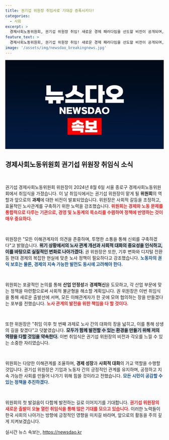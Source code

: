 ```yaml
---
title: 권기섭 위원장 취임사로 기대감 증폭시키다!
categories:
  - 사회
excerpt: >
  경제사회노동위원회, 권기섭 위원장 취임! 새로운 경제 패러다임을 선도할 비전이 공개되며, 노동 현안 해결을 향한 첫걸음을 내디뎠습니다.
feature_text: >
  경제사회노동위원회, 권기섭 위원장 취임! 새로운 경제 패러다임을 선도할 비전이 공개되며, 노동 현안 해결을 향한 첫걸음을 내디뎠습니다.
image: '/assets/img/newsdao_breakingnews.jpg'
---
```


<p><img src="/assets/img/newsdao_breakingnews.jpg" alt="ontimetimes 속보" /></p>

<h2 data-ke-size="size26">경제사회노동위원회 권기섭 위원장 취임식 소식</h2>

<p data-ke-size="size16">&nbsp;</p>

<p>권기섭 경제사회노동위원회 위원장이 2024년 8월 6일 서울 종로구 경제사회노동위원회에서 취임식을 가졌습니다. 이 날 취임식에서는 권기섭 위원장이 맡게 될 <b>위원회</b>의 역할과 앞으로의 <b>과제</b>에 대한 비전이 발표되었습니다. 위원장은 사회적 갈등을 조정하고, 효율적인 노사관계를 구축하기 위한 노력을 강조했습니다. <b><span style="color: #ee2323;">위원회는 경제와 노동 문제를 통합적으로 다루는 기관으로, 경영 및 노동계의 목소리를 수렴하여 정책에 반영하는 것이 매우 중요하다.</span></b></p>

<p data-ke-size="size16">&nbsp;</p>

<p>위원장은 "모든 이해관계자의 의견을 존중하며, 투명한 소통을 통해 신뢰를 구축하겠다"고 밝혔습니다. <b><span style="background-color: #21538527;">위기 상황에서의 노사 관계 개선과 사회적 대화의 중요성을 인식하고, 이를 바탕으로 실질적인 변화로 나아가겠다.</span></b> 권 위원장은 또한, 기후 변화와 디지털 전환 등 현대 경제의 복잡한 현실에 맞춘 노사 정책이 필요하다고 강조했습니다. <b><span style="color: #1a5490;">노동자의 권익 보호는 물론, 경제의 지속 가능한 발전도 동시에 고려해야 한다.</span></b></p>

<p data-ke-size="size16">&nbsp;</p>

<p>위원회는 포괄적인 논의를 통해 <b>산업 안정성</b>과 <b>경제혁신</b>을 도모하고, 각 산업 부문에 맞는 정책을 마련함으로써 사회적 불균형을 해소할 계획입니다. 권 위원장은 이번 취임식을 통해 새로운 출발선에 서며, 모든 이해관계자가 한 곳에 모여 협의하는 장을 만들겠다는 포부를 전했습니다. <b><span style="color: #ee2323;">노사 관계의 발전을 위한 책임을 다 할 것이다.</span></b></p>

<p data-ke-size="size16">&nbsp;</p>

<p>또한 위원장은 "취임 이후 첫 번째 과제로 노사 간의 대화의 장을 넓히고, 이를 통해 상생의 길을 찾겠다"고 덧붙였습니다. <b><span style="background-color: #21538527;">모두가 함께 발전할 수 있는 환경을 만들기 위해 저의 역량을 다할 것임을 약속한다.</span></b> 이번 취임식은 권기섭 위원장의 비전과 각오를 느낄 수 있는 소중한 자리였습니다.</p>

<p data-ke-size="size16">&nbsp;</p> 

<p>위원회는 다양한 이해관계를 조율하며, <b>경제 성장</b>과 <b>사회적 대화</b>의 가교 역할을 수행할 것입니다. 권기섭 위원장은 기업과 노동자 간의 긍정적인 관계를 유지하며, 공정하고 지속 가능한 사회를 만들어 나가기 위해 힘쓸 것이라고 전했습니다. <b><span style="color: #1a5490;">모든 시민이 공감할 수 있는 정책을 추진하겠다.</span></b></p>

<p data-ke-size="size16">&nbsp;</p>

<p>위원회의 첫 발걸음이 다함께 발전하는 길로 이어지기를 기대합니다. <b><span style="color: #ee2323;">권기섭 위원장의 새로운 출발이 오늘 열린 취임식을 통해 많은 기대를 모으고 있습니다.</span></b> 이러한 노력들이 한국 사회의 나아가는 방향에 긍정적인 영향을 미치길 바라며, 앞으로의 활동을 주의 깊게 지켜보겠습니다.</p>
실시간 뉴스 속보는, <a href="https://newsdao.kr" rel="dofollow">https://newsdao.kr</a>


